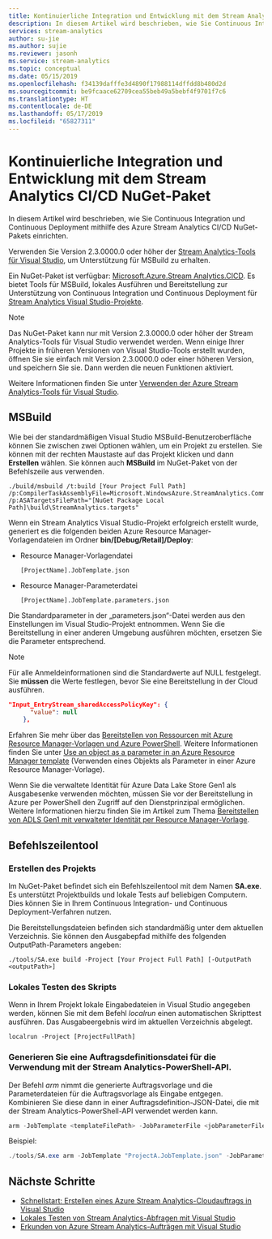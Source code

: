 ```yaml
---
title: Kontinuierliche Integration und Entwicklung mit dem Stream Analytics CI/CD NuGet-Paket
description: In diesem Artikel wird beschrieben, wie Sie Continuous Integration und Continuous Deployment mithilfe des Azure Stream Analytics CI/CD NuGet-Pakets einrichten.
services: stream-analytics
author: su-jie
ms.author: sujie
ms.reviewer: jasonh
ms.service: stream-analytics
ms.topic: conceptual
ms.date: 05/15/2019
ms.openlocfilehash: f34139dafffe3d4890f17988114dffdd8b480d2d
ms.sourcegitcommit: be9fcaace62709cea55beb49a5bebf4f9701f7c6
ms.translationtype: HT
ms.contentlocale: de-DE
ms.lasthandoff: 05/17/2019
ms.locfileid: "65827311"
---
```

# <a name="continuously-integrate-and-develop-with-azure-stream-analytics-cicd-nuget-package"></a>Kontinuierliche Integration und Entwicklung mit dem Stream Analytics CI/CD NuGet-Paket
In diesem Artikel wird beschrieben, wie Sie Continuous Integration und Continuous Deployment mithilfe des Azure Stream Analytics CI/CD NuGet-Pakets einrichten.

Verwenden Sie Version 2.3.0000.0 oder höher der [Stream Analytics-Tools für Visual Studio](https://docs.microsoft.com/azure/stream-analytics/stream-analytics-tools-for-visual-studio), um Unterstützung für MSBuild zu erhalten.

Ein NuGet-Paket ist verfügbar: [Microsoft.Azure.Stream Analytics.CICD](https://www.nuget.org/packages/Microsoft.Azure.StreamAnalytics.CICD/). Es bietet Tools für MSBuild, lokales Ausführen und Bereitstellung zur Unterstützung von Continuous Integration und Continuous Deployment für [Stream Analytics Visual Studio-Projekte](stream-analytics-vs-tools.md). 
> [!NOTE]
> Das NuGet-Paket kann nur mit Version 2.3.0000.0 oder höher der Stream Analytics-Tools für Visual Studio verwendet werden. Wenn einige Ihrer Projekte in früheren Versionen von Visual Studio-Tools erstellt wurden, öffnen Sie sie einfach mit Version 2.3.0000.0 oder einer höheren Version, und speichern Sie sie. Dann werden die neuen Funktionen aktiviert. 

Weitere Informationen finden Sie unter [Verwenden der Azure Stream Analytics-Tools für Visual Studio](https://docs.microsoft.com/azure/stream-analytics/stream-analytics-tools-for-visual-studio).

## <a name="msbuild"></a>MSBuild
Wie bei der standardmäßigen Visual Studio MSBuild-Benutzeroberfläche können Sie zwischen zwei Optionen wählen, um ein Projekt zu erstellen. Sie können mit der rechten Maustaste auf das Projekt klicken und dann **Erstellen** wählen. Sie können auch **MSBuild** im NuGet-Paket von der Befehlszeile aus verwenden.
```
./build/msbuild /t:build [Your Project Full Path] /p:CompilerTaskAssemblyFile=Microsoft.WindowsAzure.StreamAnalytics.Common.CompileService.dll  /p:ASATargetsFilePath="[NuGet Package Local Path]\build\StreamAnalytics.targets"

```

Wenn ein Stream Analytics Visual Studio-Projekt erfolgreich erstellt wurde, generiert es die folgenden beiden Azure Resource Manager-Vorlagendateien im Ordner **bin/[Debug/Retail]/Deploy**: 

*  Resource Manager-Vorlagendatei

       [ProjectName].JobTemplate.json 

*  Resource Manager-Parameterdatei

       [ProjectName].JobTemplate.parameters.json   

Die Standardparameter in der „parameters.json“-Datei werden aus den Einstellungen im Visual Studio-Projekt entnommen. Wenn Sie die Bereitstellung in einer anderen Umgebung ausführen möchten, ersetzen Sie die Parameter entsprechend.

> [!NOTE]
> Für alle Anmeldeinformationen sind die Standardwerte auf NULL festgelegt. Sie **müssen** die Werte festlegen, bevor Sie eine Bereitstellung in der Cloud ausführen.

```json
"Input_EntryStream_sharedAccessPolicyKey": {
      "value": null
    },
```
Erfahren Sie mehr über das [Bereitstellen von Ressourcen mit Azure Resource Manager-Vorlagen und Azure PowerShell](https://docs.microsoft.com/azure/azure-resource-manager/resource-group-template-deploy). Weitere Informationen finden Sie unter [Use an object as a parameter in an Azure Resource Manager template](https://docs.microsoft.com/azure/architecture/building-blocks/extending-templates/objects-as-parameters) (Verwenden eines Objekts als Parameter in einer Azure Resource Manager-Vorlage).

Wenn Sie die verwaltete Identität für Azure Data Lake Store Gen1 als Ausgabesenke verwenden möchten, müssen Sie vor der Bereitstellung in Azure per PowerShell den Zugriff auf den Dienstprinzipal ermöglichen. Weitere Informationen hierzu finden Sie im Artikel zum Thema [Bereitstellen von ADLS Gen1 mit verwalteter Identität per Resource Manager-Vorlage](stream-analytics-managed-identities-adls.md#resource-manager-template-deployment).


## <a name="command-line-tool"></a>Befehlszeilentool

### <a name="build-the-project"></a>Erstellen des Projekts
Im NuGet-Paket befindet sich ein Befehlszeilentool mit dem Namen **SA.exe**. Es unterstützt Projektbuilds und lokale Tests auf beliebigen Computern. Dies können Sie in Ihrem Continuous Integration- und Continuous Deployment-Verfahren nutzen. 

Die Bereitstellungsdateien befinden sich standardmäßig unter dem aktuellen Verzeichnis. Sie können den Ausgabepfad mithilfe des folgenden OutputPath-Parameters angeben:

```
./tools/SA.exe build -Project [Your Project Full Path] [-OutputPath <outputPath>] 
```

### <a name="test-the-script-locally"></a>Lokales Testen des Skripts

Wenn in Ihrem Projekt lokale Eingabedateien in Visual Studio angegeben werden, können Sie mit dem Befehl *localrun* einen automatischen Skripttest ausführen. Das Ausgabeergebnis wird im aktuellen Verzeichnis abgelegt.
 
```
localrun -Project [ProjectFullPath]
```

### <a name="generate-a-job-definition-file-to-use-with-the-stream-analytics-powershell-api"></a>Generieren Sie eine Auftragsdefinitionsdatei für die Verwendung mit der Stream Analytics-PowerShell-API.

Der Befehl *arm* nimmt die generierte Auftragsvorlage und die Parameterdateien für die Auftragsvorlage als Eingabe entgegen. Kombinieren Sie diese dann in einer Auftragsdefinition-JSON-Datei, die mit der Stream Analytics-PowerShell-API verwendet werden kann.

```powershell
arm -JobTemplate <templateFilePath> -JobParameterFile <jobParameterFilePath> [-OutputFile <asaArmFilePath>]
```
Beispiel:
```powershell
./tools/SA.exe arm -JobTemplate "ProjectA.JobTemplate.json" -JobParameterFile "ProjectA.JobTemplate.parameters.json" -OutputFile "JobDefinition.json" 
```



## <a name="next-steps"></a>Nächste Schritte

* [Schnellstart: Erstellen eines Azure Stream Analytics-Cloudauftrags in Visual Studio](stream-analytics-quick-create-vs.md)
* [Lokales Testen von Stream Analytics-Abfragen mit Visual Studio](stream-analytics-vs-tools-local-run.md)
* [Erkunden von Azure Stream Analytics-Aufträgen mit Visual Studio](stream-analytics-vs-tools.md)
